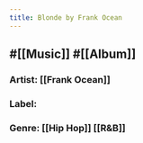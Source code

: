 ```yaml
---
title: Blonde by Frank Ocean
---
```


## #[[Music]] #[[Album]]
### Artist: [[Frank Ocean]]

### Label:

### Genre: [[Hip Hop]] [[R&B]]
